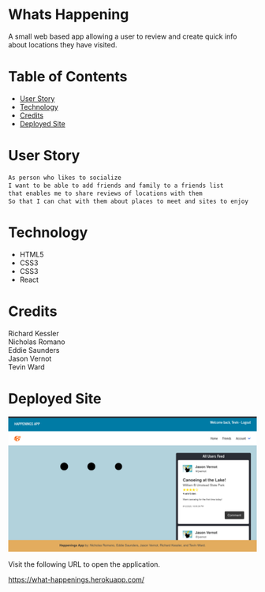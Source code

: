 # Whats Happening

A small web based app allowing a user to review and create quick info about locations they have visited.

# Table of Contents

- [User Story](#User-Story)
- [Technology](#Technology)
- [Credits](#Credits)
- [Deployed Site](#Notes)

# User Story
```
As person who likes to socialize 
I want to be able to add friends and family to a friends list
that enables me to share reviews of locations with them
So that I can chat with them about places to meet and sites to enjoy 
```

# Technology

* HTML5
* CSS3
* CSS3
* React


# Credits

Richard Kessler <br/>
Nicholas Romano <br/>
Eddie Saunders <br/>
Jason Vernot <br/>
Tevin Ward <br/>

# Deployed Site

![picture](/screen.png)

Visit the following URL to open the application.

https://what-happenings.herokuapp.com/

